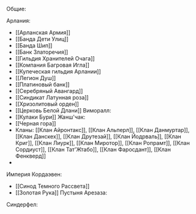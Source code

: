 Общие:

Арлания: 
* [[Арланская Армия]]
* [[Банда Дети Улиц]]
* [[Банда Шип]]
* [[Банк Златоречия]]
* [[Гильдия Хранителей Очага]]
* [[Компания Багровая Игла]]
* [[Купеческая гильдия Арлании]]
* [[Легион Душ]]
* [[Платиновый банк]]
* [[Серебряный Авангард]]
* [[Синдикат Латунная роза]]
* [[Хризолитовый орден]]
* [[Церковь Белой Длани]]
Виморалл:
* [[Кулаки Бури]]
Жанш'чак:
* [[Черная гора]]
* Кланы: [[Клан Айронтакс]], [[Клан Альперл]], [[Клан Данмуртар]], [[Клан Данскех]], [[Клан Друтезай]], [[Клан Йодрваль]], [[Клан Криг]], [[Клан Лиурк]], [[Клан Миротор]], [[Клан Ропрамт]], [[Клан Сордиуст]], [[Клан Тат'Жтабо]], [[Клан Фаросдант]], [[Клан Фенкверд]]
* 
Империя Кордаэвен:
* [[Синод Темного Рассвета]]
* [[Золотая Рука]]
Пустыня Арезаза:

Синдерфел:
